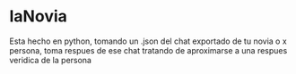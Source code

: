 # IaNovia
Esta hecho en python, tomando un .json del chat exportado de tu novia o x persona, toma respues de ese chat tratando de aproximarse a una respues veridica de la persona
